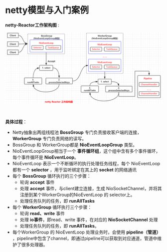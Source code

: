 # netty模型与入门案例





**netty-Reactor工作架构图** :

![image](images/netty-Reactor工作架构图.png)

<br>

**具体过程**：

- Netty抽象出两组线程池 **BossGroup** 专门负责接收客户端的连接，**WorkerGroup** 专门负责网络的读写。
- BossGroup 和 WorkerGroup都是 **NioEventLoopGroup** 类型。
- NioEventLoopGroup相当于一个 **事件循环组**，这个组中含有多个事件循环，每个事件循环是 **NioEventLoop**。 
- NioEventLoop 表示一个不断循环的执行处理任务线程，每个 NioEventLoop 都有一个 **selector** ，用于监听绑定在其上的 **socket** 的网络通讯
- 每个 **BossGroup** 循环执行的三个步骤：
  - 轮询 **accept** 事件
  - 处理 **accept** 事件，与client建立连接，生成 NioSocketChannel，并将其注册到某个WorkerGroup的NioEventLoop 的 selector上。
  - 处理任务队列的任务，即 **runAllTasks**
- 每个 **WorkerGroup** 循环执行三个步骤：
  - 轮询 **read、write** 事件
  - 处理 **io事件**，即read、write 事件，在对应的 **NioSocketChannel** 处理
  - 处理任务队列的任务，即 **runAllTasks**。
- 每个WorkerGroup 的 NioEventLoop 处理业务时，会使用 **pipeline（管道）** ，pipeline中包含了channel，即通过pipeline可以获取到对应通道，管道中维护了很多处理器。

<br>





